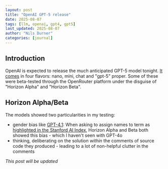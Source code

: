 ```yaml
---
layout: post
title: "OpenAI GPT-5 release"
date: 2025-08-07
tags: [llm, openai, gpt4, gpt5]
last_updated: 2025-08-07
author: "Nils Durner"
categories: [journal]
---
```


## Introduction
OpenAI is expected to release the much anticipated GPT-5 model tonight. [It comes](https://archive.is/2025.08.07-035308/https://github.blog/changelog/2025-08-06-gpt-5-is-now-generally-available-in-github-models/) in four flavors: nano, mini, chat and "gpt-5" proper. Some of these were beta-tested through the OpenRouter platform under the disguise of "Horizon Alpha" and "Horizon Beta".

## Horizon Alpha/Beta
The models showed two particularities in my testing:
* gender bias like [GPT-4.1](_openai-api-gpt-4.1): When asking to assign names to term as [highlighted in the Stanford AI Index](stanford-ai-index.md), Horizon Alpha and Beta both showed this bias - which I haven't seen with GPT-4o
* thinking, deliberating on the solution *within* the comments of source code they produced - leading to a lot of non-helpful clutter in the comments



_This post will be updated_
